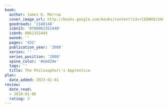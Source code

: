 ```yaml
---
book:
  author: James K. Morrow
  cover_image_url: http://books.google.com/books/content?id=rCE0WU8iSHEC&printsec=frontcover&img=1&zoom=1&edge=curl&source=gbs_api
  goodreads: '2148148'
  isbn13: '9780061351440'
  isbn9: 006135144X
  owned: ''
  pages: '432'
  publication_year: '2008'
  series: ''
  series_position: '2008'
  spine_color: '#ebd29e'
  tags: ''
  title: The Philosopher\'s Apprentice
plan:
  date_added: 2023-01-01
review:
  date_read:
  - 2010-01-06
  rating: 3
---
```

